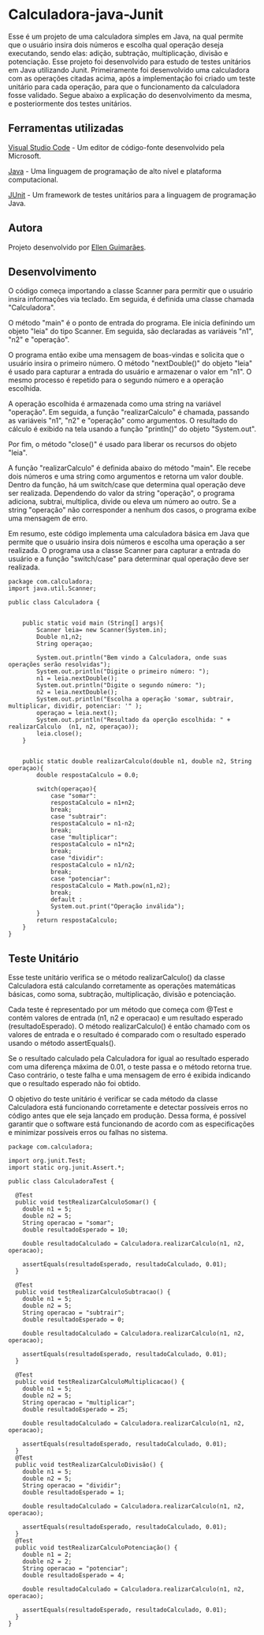 #  Calculadora-java-Junit

Esse é um projeto de uma calculadora simples em Java, na qual permite que o usuário insira dois números e escolha qual operação deseja executando, sendo elas: adição, subtração, multiplicação, divisão e potenciação.
Esse projeto foi desenvolvido para estudo de testes unitários em Java utilizando Junit. Primeiramente foi desenvolvido uma calculadora com as operações citadas acima, após a implementação foi criado um teste unitário para cada operação, para que o funcionamento da calculadora fosse validado. Segue abaixo a explicação do desenvolvimento da mesma, e posteriormente dos testes unitários.

## Ferramentas utilizadas

[Visual Studio Code](https://code.visualstudio.com)  - Um editor de código-fonte desenvolvido pela Microsoft.

[Java](https://www.java.com/pt-BR/)  - Uma linguagem de programação de alto nível e plataforma computacional.

[JUnit](https://junit.org/junit5/)  - Um framework de testes unitários para a linguagem de programação Java.

## Autora
Projeto desenvolvido por [Ellen Guimarães](https://github.com/EllenGui).

## Desenvolvimento

O código começa importando a classe Scanner para permitir que o usuário insira informações via teclado. Em seguida, é definida uma classe chamada "Calculadora".

O método "main" é o ponto de entrada do programa. Ele inicia definindo um objeto "leia" do tipo Scanner. Em seguida, são declaradas as variáveis "n1", "n2" e "operação".

O programa então exibe uma mensagem de boas-vindas e solicita que o usuário insira o primeiro número. O método "nextDouble()" do objeto "leia" é usado para capturar a entrada do usuário e armazenar o valor em "n1". O mesmo processo é repetido para o segundo número e a operação escolhida.

A operação escolhida é armazenada como uma string na variável "operação". Em seguida, a função "realizarCalculo" é chamada, passando as variáveis "n1", "n2" e "operação" como argumentos. O resultado do cálculo é exibido na tela usando a função "println()" do objeto "System.out".

Por fim, o método "close()" é usado para liberar os recursos do objeto "leia".

A função "realizarCalculo" é definida abaixo do método "main". Ele recebe dois números e uma string como argumentos e retorna um valor double. Dentro da função, há um switch/case que determina qual operação deve ser realizada. Dependendo do valor da string "operação", o programa adiciona, subtrai, multiplica, divide ou eleva um número ao outro. Se a string "operação" não corresponder a nenhum dos casos, o programa exibe uma mensagem de erro.

Em resumo, este código implementa uma calculadora básica em Java que permite que o usuário insira dois números e escolha uma operação a ser realizada. O programa usa a classe Scanner para capturar a entrada do usuário e a função "switch/case" para determinar qual operação deve ser realizada.
```
package com.calculadora;
import java.util.Scanner;

public class Calculadora {
    
   
    public static void main (String[] args){
        Scanner leia= new Scanner(System.in);
        Double n1,n2;
        String operaçao;

        System.out.println("Bem vindo a Calculadora, onde suas operações serão resolvidas");
        System.out.println("Digite o primeiro número: ");
        n1 = leia.nextDouble();
        System.out.println("Digite o segundo número: ");
        n2 = leia.nextDouble();
        System.out.println("Escolha a operação 'somar, subtrair, multiplicar, dividir, potenciar: '" );
        operaçao = leia.next();
        System.out.println("Resultado da operção escolhida: " + realizarCalculo  (n1, n2, operaçao));
        leia.close();
    }


    public static double realizarCalculo(double n1, double n2, String operaçao){
        double respostaCalculo = 0.0;

        switch(operaçao){
            case "somar":
            respostaCalculo = n1+n2;
            break;
            case "subtrair":
            respostaCalculo = n1-n2;
            break;
            case "multiplicar":
            respostaCalculo = n1*n2;
            break;
            case "dividir":
            respostaCalculo = n1/n2;
            break;
            case "potenciar":
            respostaCalculo = Math.pow(n1,n2);
            break;
            default : 
            System.out.print("Operação inválida");
        }
        return respostaCalculo;
    }
}
```
## Teste Unitário 
Esse teste unitário verifica se o método realizarCalculo() da classe Calculadora está calculando corretamente as operações matemáticas básicas, como soma, subtração, multiplicação, divisão e potenciação.

Cada teste é representado por um método que começa com @Test e contém valores de entrada (n1, n2 e operacao) e um resultado esperado (resultadoEsperado). O método realizarCalculo() é então chamado com os valores de entrada e o resultado é comparado com o resultado esperado usando o método assertEquals().

Se o resultado calculado pela Calculadora for igual ao resultado esperado com uma diferença máxima de 0.01, o teste passa e o método retorna true. Caso contrário, o teste falha e uma mensagem de erro é exibida indicando que o resultado esperado não foi obtido.

O objetivo do teste unitário é verificar se cada método da classe Calculadora está funcionando corretamente e detectar possíveis erros no código antes que ele seja lançado em produção. Dessa forma, é possível garantir que o software está funcionando de acordo com as especificações e minimizar possíveis erros ou falhas no sistema.
```
package com.calculadora;

import org.junit.Test;
import static org.junit.Assert.*;

public class CalculadoraTest {
  
  @Test
  public void testRealizarCalculoSomar() {
    double n1 = 5;
    double n2 = 5;
    String operacao = "somar";
    double resultadoEsperado = 10;
    
    double resultadoCalculado = Calculadora.realizarCalculo(n1, n2, operacao);
    
    assertEquals(resultadoEsperado, resultadoCalculado, 0.01);
  }
  
  @Test
  public void testRealizarCalculoSubtracao() {
    double n1 = 5;
    double n2 = 5;
    String operacao = "subtrair";
    double resultadoEsperado = 0;
    
    double resultadoCalculado = Calculadora.realizarCalculo(n1, n2, operacao);
    
    assertEquals(resultadoEsperado, resultadoCalculado, 0.01);
  }

  @Test
  public void testRealizarCalculoMultiplicacao() {
    double n1 = 5;
    double n2 = 5;
    String operacao = "multiplicar";
    double resultadoEsperado = 25;
    
    double resultadoCalculado = Calculadora.realizarCalculo(n1, n2, operacao);
    
    assertEquals(resultadoEsperado, resultadoCalculado, 0.01);
  }
  @Test
  public void testRealizarCalculoDivisão() {
    double n1 = 5;
    double n2 = 5;
    String operacao = "dividir";
    double resultadoEsperado = 1;
    
    double resultadoCalculado = Calculadora.realizarCalculo(n1, n2, operacao);
    
    assertEquals(resultadoEsperado, resultadoCalculado, 0.01);
  }
  @Test
  public void testRealizarCalculoPotenciação() {
    double n1 = 2;
    double n2 = 2;
    String operacao = "potenciar";
    double resultadoEsperado = 4;
    
    double resultadoCalculado = Calculadora.realizarCalculo(n1, n2, operacao);
    
    assertEquals(resultadoEsperado, resultadoCalculado, 0.01);
  }
}
```


